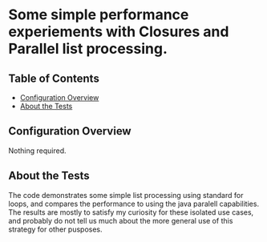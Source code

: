 # Some simple performance experiements with Closures and Parallel list processing.

## Table of Contents

* [Configuration Overview](#configuration-overview)
* [About the Tests](#about-the-tests)


## Configuration Overview

Nothing required.
       
## About the Tests

The code demonstrates some simple list processing using standard for loops,
and compares the performance to using the java paralell capabilities.
The results are mostly to satisfy my curiosity for these isolated use cases, 
and probably do not tell us much about the more general use of this strategy
for other pusposes.